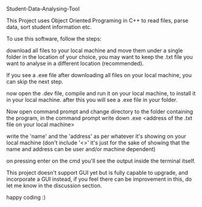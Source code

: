 Student-Data-Analysing-Tool

This Project uses Object Oriented Programing in C++ to read files, parse data, sort student information etc.

To use this software, follow the steps:

download all files to your local machine and move them under a single folder in the location of your choice, you may want to keep the .txt file you want to analyse in a different location (recommended).

If you see a .exe file after downloading all files on your local machine, you can skip the next step.

now open the .dev file, compile and run it on your local machine, to install it in your local machine. after this you will see a .exe file in your folder.

Now open command prompt and change directory to the folder containing the program, in the command prompt write down <name>.exe <address of the .txt file on your local machine>
 
write the 'name' and the 'address' as per whatever it's showing on your local machine (don't include '<>' it's just for the sake of showing that the name and address can be user and/or machine dependent)
  
on pressing enter on the cmd you'll see the output inside the terminal itself.
  
This project doesn't support GUI yet but is fully capable to upgrade, and incorporate a GUI instead, if you feel there can be improvement in this, do let me know in the discussion section.
  
happy coding :)
